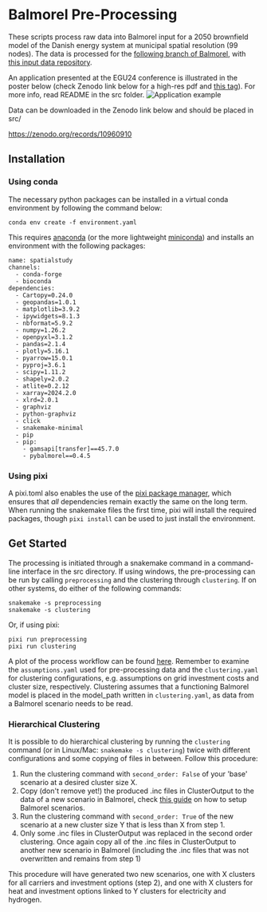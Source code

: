 # Balmorel Pre-Processing

These scripts process raw data into Balmorel input for a 2050 brownfield model of the Danish energy system at municipal spatial resolution (99 nodes). The data is processed for the [following branch of Balmorel](https://github.com/balmorelcommunity/Balmorel/tree/dk-highspatialres), with [this input data repository](https://github.com/balmorelcommunity/Balmorel_data/tree/dk-highspatialres).

An application presented at the EGU24 conference is illustrated in the poster below (check Zenodo link below for a high-res pdf and [this tag](https://github.com/Mathias157/balmorel-preprocessing/tree/egu24-poster)). For more info, read README in the src folder.
![Application example](https://github.com/Mathias157/balmorel-preprocessing/blob/egu24-poster/Raw%20Data%20Processing/Conference%20Poster%20for%20Analysis%20of%20Spatial%20Resolutions%20for%20Modelling%20Sector-Coupled%20Energy%20Systems.png)

Data can be downloaded in the Zenodo link below and should be placed in src/

https://zenodo.org/records/10960910

## Installation

### Using conda
The necessary python packages can be installed in a virtual conda environment by following the command below:

```` 
conda env create -f environment.yaml
````

This requires [anaconda](https://www.anaconda.com/download?utm_source=anacondadoc&utm_medium=documentation&utm_campaign=download&utm_content=topnavalldocs) (or the more lightweight [miniconda](https://docs.anaconda.com/miniconda/#miniconda-latest-installer-links)) and installs an environment with the following packages:
````
name: spatialstudy
channels:
  - conda-forge
  - bioconda
dependencies:
  - Cartopy=0.24.0
  - geopandas=1.0.1
  - matplotlib=3.9.2
  - ipywidgets=8.1.3
  - nbformat=5.9.2
  - numpy=1.26.2
  - openpyxl=3.1.2
  - pandas=2.1.4
  - plotly=5.16.1
  - pyarrow=15.0.1
  - pyproj=3.6.1
  - scipy=1.11.2
  - shapely=2.0.2
  - atlite=0.2.12
  - xarray=2024.2.0
  - xlrd=2.0.1
  - graphviz
  - python-graphviz
  - click
  - snakemake-minimal
  - pip
  - pip:
    - gamsapi[transfer]==45.7.0
    - pybalmorel==0.4.5
````

### Using pixi
A pixi.toml also enables the use of the [pixi package manager](https://prefix.dev/), which ensures that *all* dependencies remain exactly the same on the long term.
When running the snakemake files the first time, pixi will install the required packages, though `pixi install` can be used to just install the environment.

## Get Started

The processing is initiated through a snakemake command in a command-line interface in the src directory. If using windows, the pre-processing can be run by calling `preprocessing` and the clustering through `clustering`. If on other systems, do either of the following commands:
```
snakemake -s preprocessing
snakemake -s clustering
```

Or, if using pixi:
```
pixi run preprocessing
pixi run clustering
```

A plot of the process workflow can be found [here](src/Analysis/preprocessing_dag.pdf).
Remember to examine the `assumptions.yaml` used for pre-processing data and the `clustering.yaml` for clustering configurations, e.g. assumptions on grid investment costs and cluster size, respectively. Clustering assumes that a functioning Balmorel model is placed in the model_path written in `clustering.yaml`, as data from a Balmorel scenario needs to be read. 

### Hierarchical Clustering

It is possible to do hierarchical clustering by running the `clustering` command (or in Linux/Mac: `snakemake -s clustering`) twice with different configurations and some copying of files in between. Follow this procedure:
1) Run the clustering command with `second_order: False` of your 'base' scenario at a desired cluster size X.
2) Copy (don't remove yet!) the produced .inc files in ClusterOutput to the data of a new scenario in Balmorel, check [this guide](https://balmorelcommunity.github.io/Balmorel/get_started/scenario_setup.html) on how to setup Balmorel scenarios.
3) Run the clustering command with `second_order: True` of the new scenario at a new cluster size Y that is less than X from step 1. 
4) Only some .inc files in ClusterOutput was replaced in the second order clustering. Once again copy all of the .inc files in ClusterOutput to another new scenario in Balmorel (including the .inc files that was not overwritten and remains from step 1)

This procedure will have generated two new scenarios, one with X clusters for all carriers and investment options (step 2), and one with X clusters for heat and investment options linked to Y clusters for electricity and hydrogen.  